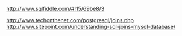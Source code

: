 http://www.sqlfiddle.com/#!15/69be8/3

http://www.techonthenet.com/postgresql/joins.php
http://www.sitepoint.com/understanding-sql-joins-mysql-database/
